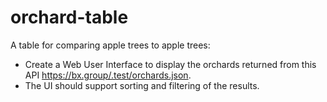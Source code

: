 # orchard-table
A table for comparing apple trees to apple trees:
* Create a Web User Interface to display the orchards returned from this API https://bx.group/.test/orchards.json.
* The UI should support sorting and filtering of the results.
